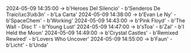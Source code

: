 2024-05-09 14:35:00 -> b'Heroes Del Silencio' - b'Senderos De Traici\xc3\xb3n' - b'La Carta'
2024-05-09 14:38:00 -> b'Evan Le Ny' - b'SpaceChem' - b'Working'
2024-05-09 14:43:00 -> b'Pink Floyd' - b'The Wall - Disc 1' - b'Young Lust'
2024-05-09 14:47:00 -> b'sToa' - b'Zal' - b'I Held the Moon'
2024-05-09 14:49:00 -> b'Crystal Castles' - b'Remixed Rewired' - b'Lovers Who Uncover'
2024-05-09 14:55:00 -> b'Faun' - b'Licht' - b'Unda'
